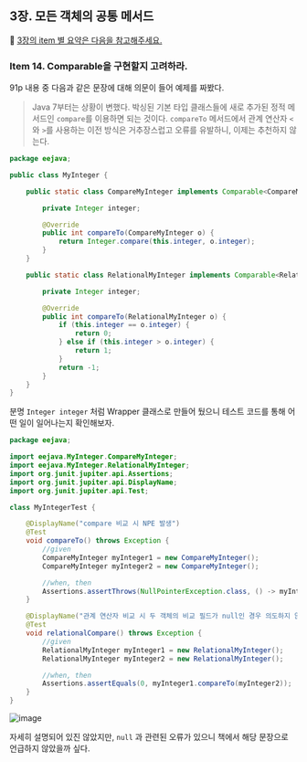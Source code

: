 ## 3장. 모든 객체의 공통 메서드
📌 [3장의 item 별 요약은 다음을 참고해주세요.](https://github.com/alanhakhyeonsong/LetsReadBooks/tree/master/Effective%20Java%203E/contents/chapter03)

### Item 14. Comparable을 구현할지 고려하라.
91p 내용 중 다음과 같은 문장에 대해 의문이 들어 예제를 짜봤다.

> Java 7부터는 상황이 변했다. 박싱된 기본 타입 클래스들에 새로 추가된 정적 메서드인 `compare`를 이용하면 되는 것이다. `compareTo` 메서드에서 관계 연산자 `<`와 `>`를 사용하는 이전 방식은 거추장스럽고 오류를 유발하니, 이제는 추천하지 않는다.

```java
package eejava;

public class MyInteger {

    public static class CompareMyInteger implements Comparable<CompareMyInteger> {

        private Integer integer;

        @Override
        public int compareTo(CompareMyInteger o) {
            return Integer.compare(this.integer, o.integer);
        }
    }

    public static class RelationalMyInteger implements Comparable<RelationalMyInteger> {

        private Integer integer;

        @Override
        public int compareTo(RelationalMyInteger o) {
            if (this.integer == o.integer) {
                return 0;
            } else if (this.integer > o.integer) {
                return 1;
            }
            return -1;
        }
    }
}
```

분명 `Integer integer` 처럼 Wrapper 클래스로 만들어 뒀으니 테스트 코드를 통해 어떤 일이 일어나는지 확인해보자.

```java
package eejava;

import eejava.MyInteger.CompareMyInteger;
import eejava.MyInteger.RelationalMyInteger;
import org.junit.jupiter.api.Assertions;
import org.junit.jupiter.api.DisplayName;
import org.junit.jupiter.api.Test;

class MyIntegerTest {

    @DisplayName("compare 비교 시 NPE 발생")
    @Test
    void compareTo() throws Exception {
        //given
        CompareMyInteger myInteger1 = new CompareMyInteger();
        CompareMyInteger myInteger2 = new CompareMyInteger();

        //when, then
        Assertions.assertThrows(NullPointerException.class, () -> myInteger1.compareTo(myInteger2));
    }

    @DisplayName("관계 연산자 비교 시 두 객체의 비교 필드가 null인 경우 의도하지 않은 결과가 발생할 수 있다.")
    @Test
    void relationalCompare() throws Exception {
        //given
        RelationalMyInteger myInteger1 = new RelationalMyInteger();
        RelationalMyInteger myInteger2 = new RelationalMyInteger();

        //when, then
        Assertions.assertEquals(0, myInteger1.compareTo(myInteger2));
    }
}
```

![image](https://github.com/Next-Level-Study/effective-java-study/assets/60968342/dc33a57d-191c-4d7a-8e22-9651a739b3ea)

자세히 설명되어 있진 않았지만, `null` 과 관련된 오류가 있으니 책에서 해당 문장으로 언급하지 않았을까 싶다.